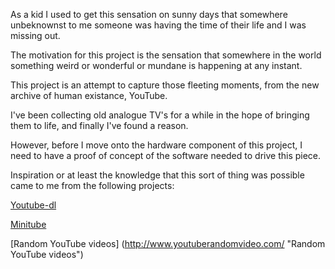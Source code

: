 As a kid I used to get this sensation on sunny days that somewhere unbeknownst to me someone was having the time of their life and I was missing out.

The motivation for this project is the sensation that somewhere in the world something weird or wonderful or mundane is happening at any instant.

This project is an attempt to capture those fleeting moments, from the new archive of human existance, YouTube.

I've been collecting old analogue TV's for a while in the hope of bringing them to life, and finally I've found a reason.

However, before I move onto the hardware component of this project, I need to have a proof of concept of the software needed to drive this piece.

Inspiration or at least the knowledge that this sort of thing was possible came to me from the following projects:

[Youtube-dl](http://rg3.github.io/youtube-dl/ "Download videos from YouTube.com")

[Minitube](http://flavio.tordini.org/minitube "Minitube")

[Random YouTube videos] (http://www.youtuberandomvideo.com/ "Random YouTube videos")

